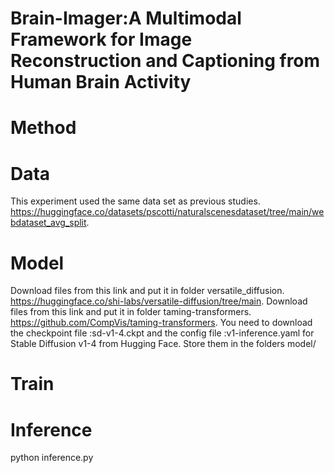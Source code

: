 # Brain-Imager:A Multimodal Framework for Image Reconstruction and Captioning from Human Brain Activity

# Method

# Data
This experiment used the same data set as previous studies. https://huggingface.co/datasets/pscotti/naturalscenesdataset/tree/main/webdataset_avg_split.

# Model
Download files from this link and put it in folder versatile_diffusion. https://huggingface.co/shi-labs/versatile-diffusion/tree/main.
Download files from this link and put it in folder taming-transformers. https://github.com/CompVis/taming-transformers.
You need to download the checkpoint file :sd-v1-4.ckpt and the config file :v1-inference.yaml for Stable Diffusion v1-4 from Hugging Face. Store them in the folders model/

# Train

# Inference
python inference.py
